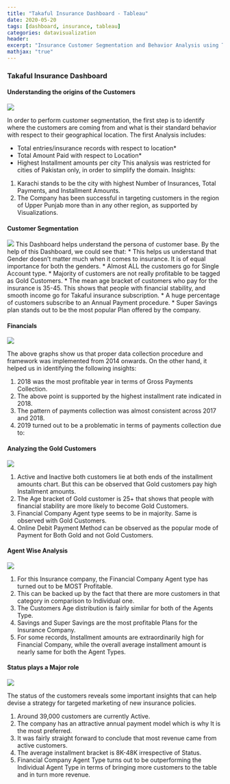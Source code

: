 ```yaml
---
title: "Takaful Insurance Dashboard - Tableau"
date: 2020-05-20
tags: [dashboard, insurance, tableau]
categories: datavisualization
header:
excerpt: "Insurance Customer Segmentation and Behavior Analysis using Tableau"
mathjax: "true"
---
```




### Takaful Insurance Dashboard

#### Understanding the origins of the Customers

<img src="{{ site.url }}{{ site.baseurl }}/images/takaful/1.png">

In order to perform customer segmentation, the first step is to identify where the customers are coming from and what is their standard behavior with respect to their geographical location. The first Analysis includes:
* Total entries/insurance records with respect to location* 
* Total Amount Paid with respect to Location*
* Highest Installment amounts per city
This analysis was restricted for cities of Pakistan only, in order to simplify the domain.
Insights:
1.	Karachi stands to be the city with highest Number of Insurances, Total Payments, and Installment Amounts.
2.	The Company has been successful in targeting customers in the region of Upper Punjab more than in any other region, as supported by Visualizations. 





#### Customer Segmentation

<img src="{{ site.url }}{{ site.baseurl }}/images/takaful/2.png">
This Dashboard helps understand the persona of customer base. By the help of this Dashboard, we could see that:
* This helps us understand that Gender doesn’t matter much when it comes to insurance. It is of equal importance for both the genders.
* Almost ALL the customers go for Single Account type.
* Majority of customers are not really profitable to be tagged as Gold Customers.
* The mean age bracket of customers who pay for the insurance is 35-45. This shows that people with financial stability, and smooth income go for Takaful insurance subscription.
* A huge percentage of customers subscribe to an Annual Payment procedure.
* Super Savings plan stands out to be the most popular Plan offered by the company.











#### Financials
<img src="{{ site.url }}{{ site.baseurl }}/images/takaful/3.png">

The above graphs show us that proper data collection procedure and framework was implemented from 2014 onwards. On the other hand, it helped us in identifying the following insights:
1. 2018 was the most profitable year in terms of Gross Payments Collection.
2. The above point is supported by the highest installment rate indicated in 2018.
3. The pattern of payments collection was almost consistent across 2017 and 2018.
4. 2019 turned out to be a problematic in terms of payments collection due to:




#### Analyzing the Gold Customers
<img src="{{ site.url }}{{ site.baseurl }}/images/takaful/4.png">

1. Active and Inactive both customers lie at both ends of the installment amounts chart. But this can be observed that Gold customers pay high Installment amounts.
2. The Age bracket of Gold customer is 25+ that shows that people with financial stability are more likely to become Gold Customers.
3. Financial Company Agent type seems to be in majority. Same is observed with Gold Customers. 
4. Online Debit Payment Method can be observed as the popular mode of Payment for Both Gold and not Gold Customers. 





#### Agent Wise Analysis
<img src="{{ site.url }}{{ site.baseurl }}/images/takaful/5.png">

1. For this Insurance company, the Financial Company Agent type has turned out to be MOST Profitable. 
2. This can be backed up by the fact that there are more customers in that category in comparison to Individual one. 
3. The Customers Age distribution is fairly similar for both of the Agents Type. 
4. Savings and Super Savings are the most profitable Plans for the Insurance Company.
5. For some records, Installment amounts are extraordinarily high for Financial Company, while the overall average installment amount is nearly same for both the Agent Types. 




#### Status plays a Major role
<img src="{{ site.url }}{{ site.baseurl }}/images/takaful/6.png">

The status of the customers reveals some important insights that can help devise a strategy for targeted marketing of new insurance policies. 
1. Around 39,000 customers are currently Active.
2. The company has an attractive annual payment model which is why It is the most preferred. 
3. It was fairly straight forward to conclude that most revenue came from active customers. 
4. The average installment bracket is 8K-48K irrespective of Status.
5. Financial Company Agent Type turns out to be outperforming the Individual Agent Type in terms of bringing more customers to the table and in turn more revenue.
